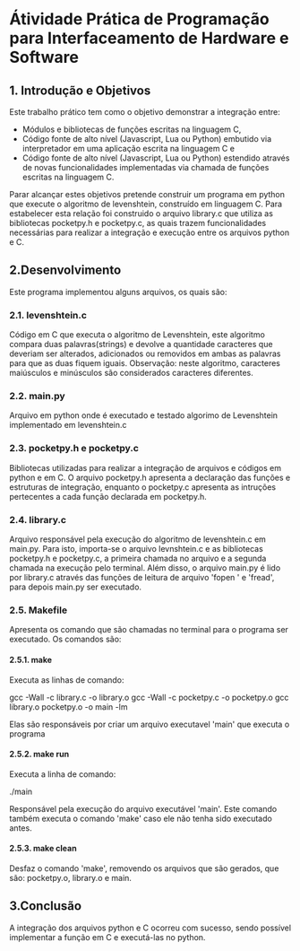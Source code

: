 # Átividade Prática de Programação para Interfaceamento de Hardware e Software

## 1. Introdução e Objetivos

Este trabalho prático tem como o objetivo demonstrar a integração entre:

- Módulos e bibliotecas de funções escritas na linguagem C,
- Código fonte de alto nível (Javascript, Lua ou Python) embutido via interpretador em
uma aplicação escrita na linguagem C e
- Código fonte de alto nível (Javascript, Lua ou Python) estendido através de novas
funcionalidades implementadas via chamada de funções escritas na linguagem C.

Parar alcançar estes objetivos pretende construir um programa em python que execute o algoritmo de levenshtein, construído em linguagem C. Para estabelecer esta relação foi construido o arquivo library.c que utiliza as bibliotecas pocketpy.h e pocketpy.c, as quais trazem funcionalidades necessárias para realizar a integração e execução entre os arquivos python e C.

## 2.Desenvolvimento

Este programa implementou alguns arquivos, os quais são:

### 2.1. levenshtein.c

Código em C que executa o algoritmo de Levenshtein, este algoritmo compara duas palavras(strings) e devolve a quantidade caracteres que deveriam ser alterados, adicionados ou removidos em ambas as palavras para que as duas fiquem iguais. Observação: neste algoritmo, caracteres maiúsculos e minúsculos são considerados caracteres diferentes.

### 2.2. main.py

Arquivo em python onde é executado e testado algorimo de Levenshtein implementado em levenshtein.c

### 2.3. pocketpy.h e pocketpy.c

Bibliotecas utilizadas para realizar a integração de arquivos e códigos em python e em C. O arquivo pocketpy.h apresenta a declaração das funções e estruturas de integração, enquanto o pocketpy.c apresenta as intruções pertecentes a cada função declarada em pocketpy.h.

### 2.4. library.c

Arquivo responsável pela execução do algoritmo de levenshtein.c em main.py. Para isto, importa-se o arquivo levnshtein.c e as bibliotecas pocketpy.h e pocketpy.c, a primeira chamada no arquivo e a segunda chamada na execução pelo terminal. Além disso, o arquivo main.py é lido por library.c através das funções de leitura de arquivo 'fopen ' e 'fread', para depois main.py ser executado.

### 2.5. Makefile

Apresenta os comando que são chamadas no terminal para o programa ser executado. Os comandos são:

#### 2.5.1. make

Executa as linhas de comando: 

gcc -Wall -c library.c -o library.o
gcc -Wall -c pocketpy.c -o pocketpy.o
gcc library.o pocketpy.o -o main -lm

Elas são responsáveis por criar um arquivo executavel 'main' que executa o programa

#### 2.5.2. make run

Executa a linha de comando:

./main

Responsável pela execução do arquivo executável 'main'. Este comando também executa o comando 'make' caso ele não tenha sido executado antes.

#### 2.5.3. make clean

Desfaz o comando 'make', removendo os arquivos que são gerados, que são: pocketpy.o, library.o e main. 

## 3.Conclusão

A integração dos arquivos python e C ocorreu com sucesso, sendo possível implementar a função em C e executá-las no python.

